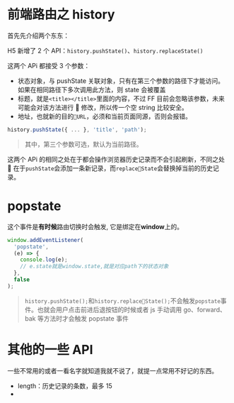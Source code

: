 # 前端路由之 history

首先先介绍两个东东：

H5 新增了 2 个 API：`history.pushState()`、`history.replaceState()`

这两个 APi 都接受 3 个参数：

- 状态对象，与 pushState 关联对象，只有在第三个参数的路径下才能访问。如果在相同路径下多次调用此方法，则 state 会被覆盖
- 标题，就是`<title></title>`里面的内容，不过 FF 目前会忽略该参数，未来可能会对该方法进行  修改，所以传一个空 string 比较安全。
- 地址，也就新的目的`URL`，必须和当前页面同源，否则会报错。

```javascript
history.pushState({ ... }, 'title', 'path');
```

> 其中，第三个参数可选，默认为当前路径。

这两个 APi 的相同之处在于都会操作浏览器历史记录而不会引起刷新，不同之处  在于`pushState`会添加一条新记录，而`replaceState`会替换掉当前的历史记录。

# popstate

这个事件是**有时候**路由切换时会触发, 它是绑定在**window**上的。

```javascript
window.addEventListener(
  'popstate',
  (e) => {
    console.log(e);
    // e.state就是window.state,就是对应path下的状态对象
  },
  false
);
```

> `history.pushState();`和`history.replaceState();`不会触发`popstate`事件。也就会用户点击前进后退按钮的时候或者 js 手动调用 go、forward、bak 等方法时才会触发 popstate 事件

# 其他的一些 API

一些不常用的或者一看名字就知道我就不说了，就提一点常用不好记的东西。

- length：历史记录的条数，最多 15
-
